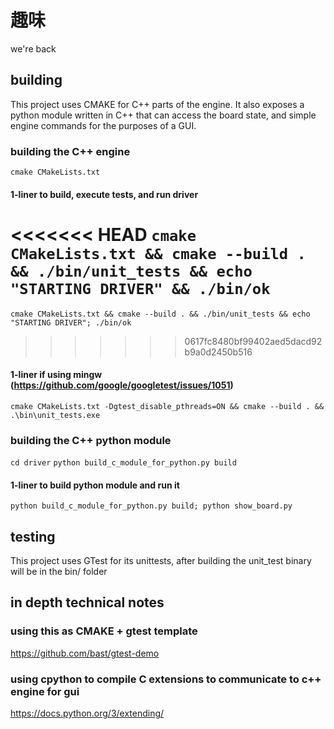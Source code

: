 # 趣味
we're back

## building
This project uses CMAKE for C++ parts of the engine. It also exposes a python module written in C++ that can access the board state, and simple engine commands for the purposes of a GUI.

### building the C++ engine
`cmake CMakeLists.txt`

#### 1-liner to build, execute tests, and run driver
<<<<<<< HEAD
`cmake CMakeLists.txt && cmake --build . && ./bin/unit_tests && echo "STARTING DRIVER" && ./bin/ok`
=======
`cmake CMakeLists.txt && cmake --build . && ./bin/unit_tests && echo "STARTING DRIVER"; ./bin/ok`
>>>>>>> 0617fc8480bf99402aed5dacd92b9a0d2450b516
#### 1-liner if using mingw (https://github.com/google/googletest/issues/1051)
`cmake CMakeLists.txt -Dgtest_disable_pthreads=ON && cmake --build . && .\bin\unit_tests.exe`

### building the C++ python module
`cd driver`
`python build_c_module_for_python.py build`

#### 1-liner to build python module and run it
`python build_c_module_for_python.py build; python show_board.py`

## testing
This project uses GTest for its unittests, after building the unit_test binary will be in the bin/ folder

## in depth technical notes
### using this as CMAKE + gtest template
https://github.com/bast/gtest-demo

### using cpython to compile C extensions to communicate to c++ engine for gui
https://docs.python.org/3/extending/